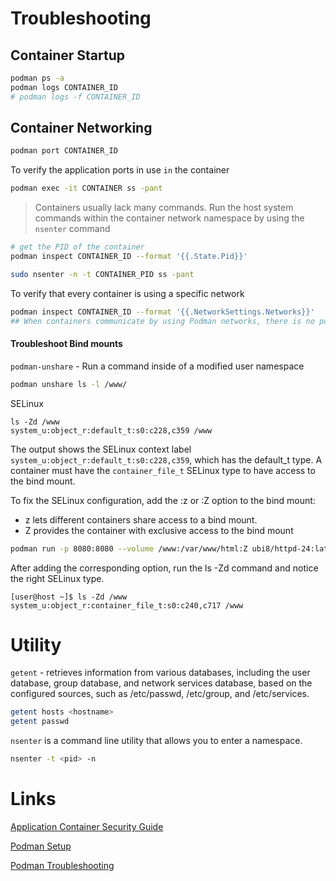 # Troubleshooting

## Container Startup

```sh
podman ps -a
podman logs CONTAINER_ID
# podman logs -f CONTAINER_ID
```

## Container Networking

```sh
podman port CONTAINER_ID
```

To verify the application ports in use `in` the container
```sh
podman exec -it CONTAINER ss -pant
```

>Containers usually lack many commands. Run the host system commands within the container network namespace by using the `nsenter` command

```sh
# get the PID of the container
podman inspect CONTAINER_ID --format '{{.State.Pid}}'

sudo nsenter -n -t CONTAINER_PID ss -pant
```

To verify that every container is using a specific network
```sh
podman inspect CONTAINER_ID --format '{{.NetworkSettings.Networks}}'
## When containers communicate by using Podman networks, there is no port mapping involved.
```

#### Troubleshoot Bind mounts

`podman-unshare` - Run a command inside of a modified user namespace

```sh
podman unshare ls -l /www/
```

SELinux
```
ls -Zd /www
system_u:object_r:default_t:s0:c228,c359 /www
```
The output shows the SELinux context label `system_u:object_r:default_t:s0:c228,c359`, which has the default_t type. A container must have the `container_file_t` SELinux type to have access to the bind mount.

To fix the SELinux configuration, add the :z or :Z option to the bind mount:

* z lets different containers share access to a bind mount.
* Z provides the container with exclusive access to the bind mount

```sh
podman run -p 8080:8080 --volume /www:/var/www/html:Z ubi8/httpd-24:latest
```

After adding the corresponding option, run the ls -Zd command and notice the right SELinux type.

```
[user@host ~]$ ls -Zd /www
system_u:object_r:container_file_t:s0:c240,c717 /www
```

# Utility

`getent` - retrieves information from various databases, including the user database, group database, and network services database, based on the configured sources, such as /etc/passwd, /etc/group, and /etc/services.
```sh
getent hosts <hostname>
getent passwd
```

`nsenter` is a command line utility that allows you to enter a namespace.

```sh
nsenter -t <pid> -n
```

# Links

[Application Container Security Guide](https://nvlpubs.nist.gov/nistpubs/specialpublications/nist.sp.800-190.pdf)

[Podman Setup](https://github.com/containers/podman/blob/v4.2.0/docs/tutorials/rootless_tutorial.md)

[Podman Troubleshooting](https://github.com/containers/podman/blob/v4.2.0/troubleshooting.md)

